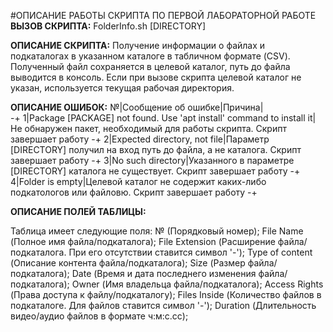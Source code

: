 #ОПИСАНИЕ РАБОТЫ СКРИПТА ПО ПЕРВОЙ ЛАБОРАТОРНОЙ РАБОТЕ
**ВЫЗОВ СКРИПТА:**
FolderInfo.sh [DIRECTORY]

**ОПИСАНИЕ СКРИПТА:**
Получение информации о файлах и подкаталогах в указанном каталоге в табличном формате (CSV). Полученный файл сохраняется в целевой каталог, путь до файла выводится в консоль. Если при вызове скрипта целевой каталог не указан, используется текущая рабочая директория.

**ОПИСАНИЕ ОШИБОК:**
№|Сообщение об ошибке|Причина|  
-+
1|Package [PACKAGE] not found. Use 'apt install' command to install it|Не обнаружен пакет, необходимый для работы скрипта. Скрипт завершает работу
-+
2|Expected directory, not file|Параметр [DIRECTORY] получил на вход путь до файла, а не каталога. Скрипт завершает работу
-+
3|No such directory|Указанного в параметре [DIRECTORY] каталога не существует. Скрипт завершает работу
-+
4|Folder is empty|Целевой каталог не содержит каких-либо подкатологов или файловю. Скрипт завершает работу
-+

**ОПИСАНИЕ ПОЛЕЙ ТАБЛИЦЫ:**

Таблица имеет следующие поля:   № (Порядковый номер);
 		  		File Name (Полное имя файла/подкаталога);
 		  		File Extension (Расширение файла/подкаталога. При его отсутствии ставится символ '-');
 		  		Type of content (Описание контента файла/подкаталога);
 		  		Size (Размер файла/подкаталога);
 		  		Date (Время и дата последнего изменения файла/подкаталога);
 		  		Owner (Имя владельца файла/подкаталога);
 		  		Access Rights (Права доступа к файлу/подкаталогу);
 		  		Files Inside (Количество файлов в подкаталоге. Для файлов ставится символ '-');
 		  		Duration (Длительность видео/аудио файлов в формате ч:м:с.сс);
